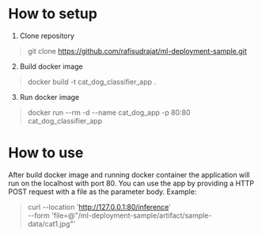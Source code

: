 # How to setup

1.  Clone repository
> git clone https://github.com/rafisudrajat/ml-deployment-sample.git
2. Build docker image
> docker build -t cat_dog_classifier_app .   
3. Run docker image
> docker run --rm -d --name cat_dog_app -p 80:80 cat_dog_classifier_app 


# How to use

After build docker image and running docker container the application will run on the localhost with port 80. You can use the app by providing a HTTP POST request with a file as the parameter body. Example:
> curl --location 'http://127.0.0.1:80/inference' \
--form 'file=@"/ml-deployment-sample/artifact/sample-data/cat1.jpg"'